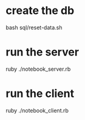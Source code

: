 # create the db

bash sql/reset-data.sh

# run the server

ruby ./notebook_server.rb

# run the client

ruby ./notebook_client.rb
